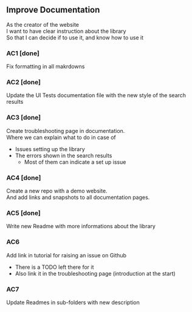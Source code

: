 ## Improve Documentation
As the creator of the website  
I want to have clear instruction about the library  
So that I can decide if to use it, and know how to use it

### AC1 [**done**]
Fix formatting in all makrdowns

### AC2 [**done**]
Update the UI Tests documentation file with the new style of the search results

### AC3 [**done**]
Create troubleshooting page in documentation.  
Where we can explain what to do in case of
- Issues setting up the library
- The errors shown in the search results
  - Most of them can indicate a set up issue

### AC4 [**done**]
Create a new repo with a demo website.  
And add links and snapshots to all documentation pages.

### AC5 [**done**]
Write new Readme with more informations about the library

### AC6
Add link in tutorial for raising an issue on Github
- There is a TODO left there for it
- Also link it in the troubleshooting page (introduction at the start)

### AC7
Update Readmes in sub-folders with new description

